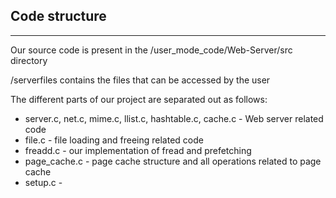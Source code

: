 ## Code structure
---
Our source code is present in the /user_mode_code/Web-Server/src directory

/serverfiles contains the files that can be accessed by the user

The different parts of our project are separated out as follows:
* server.c, net.c, mime.c, llist.c, hashtable.c, cache.c - Web server related code
* file.c - file loading and freeing related code
* freadd.c - our implementation of fread and prefetching
* page_cache.c - page cache structure and all operations related to page cache
* setup.c - 
